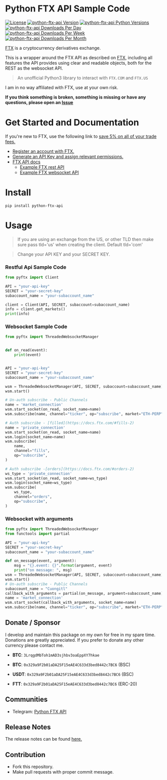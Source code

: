 # Python FTX API Sample Code


[![License](https://img.shields.io/badge/license-MIT-green)](https://gitlab.com/cuongitl/python-ftx-api/-/blob/main/LICENSE)
[![python-ftx-api Version](https://img.shields.io/pypi/v/python-ftx-api?logo=pypi)](https://pypi.org/project/python-ftx-api/)
[![python-ftx-api Python Versions](https://img.shields.io/pypi/pyversions/python-ftx-api?logo=pypi)](https://pypi.org/project/python-ftx-api/)
[![python-ftx-api Downloads Per Day](https://img.shields.io/pypi/dd/python-ftx-api?logo=pypi)](https://pypi.org/project/python-ftx-api/)
[![python-ftx-api Downloads Per Week](https://img.shields.io/pypi/dw/python-ftx-api?logo=pypi)](https://pypi.org/project/python-ftx-api/)
[![python-ftx-api Downloads Per Month](https://img.shields.io/pypi/dm/python-ftx-api?logo=pypi)](https://pypi.org/project/python-ftx-api/)

[FTX](https://ftx.com/referrals#a=121465957) is a cryptocurrency derivatives exchange.

This is a wrapper around the FTX API as described on [FTX](https://docs.ftx.com/), including all features the API provides using clear and readable objects, both for the REST  as the websocket API.
> An unofficial Python3 library to interact with `FTX.COM` and `FTX.US`
 
I am in no way affiliated with FTX, use at your own risk.

**If you think something is broken, something is missing or have any questions, please open an [Issue](https://gitlab.com/cuongitl/python-ftx-api/-/issues)**

# Get Started and Documentation
If you're new to FTX, use the following link to [save 5% on all of your trade fees.](https://ftx.com/referrals#a=121465957)
* [Register an account with FTX.](https://ftx.com/referrals#a=121465957)
* [Generate an API Key and assign relevant permissions.](https://ftx.com/profile)
* [FTX API docs](https://docs.ftx.com/#overview)
  * [Example FTX rest API](https://gitlab.com/cuongitl/python-ftx-api/-/blob/main/example_rest_api.py)
  * [Example FTX websocket API](https://gitlab.com/cuongitl/python-ftx-api/-/blob/main/example_websocket_api.py)

# Install
    pip install python-ftx-api
# Usage
> If you are using an exchange from the US, or other TLD then make sure pass tld='us' when creating the client. Default tld='com'

> Change your API KEY and your SECRET KEY.
### Restful Api Sample Code 

```python
from pyftx import Client

API = "your-api-key"
SECRET = "your-secret-key"
subaccount_name = "your-subaccount_name"

client = Client(API, SECRET, subaccount=subaccount_name)
info = client.get_markets()
print(info)

```
### Websocket Sample Code 

```python
from pyftx import ThreadedWebsocketManager


def on_read(event):
    print(event)


API = "your-api-key"
SECRET = "your-secret-key"
subaccount_name = "your-subaccount_name"

wsm = ThreadedWebsocketManager(API, SECRET, subaccount=subaccount_name)
wsm.start()

# Un-auth subscribe - Public Channels
name = 'market_connection'
wsm.start_socket(on_read, socket_name=name)
wsm.subscribe(name, channel="ticker", op="subscribe", market="ETH-PERP")

# Auth subscribe - [filled](https://docs.ftx.com/#fills-2)
name = 'private_connection'
wsm.start_socket(on_read, socket_name=name)
wsm.login(socket_name=name)
wsm.subscribe(
    name,
    channel="fills",
    op="subscribe",
)

# Auth subscribe -[orders](https://docs.ftx.com/#orders-2)
ws_type = 'private_connection'
wsm.start_socket(on_read, socket_name=ws_type)
wsm.login(socket_name=ws_type)
wsm.subscribe(
    ws_type,
    channel="orders",
    op="subscribe",
)
```
### Websocket with arguments

```python
from pyftx import ThreadedWebsocketManager
from functools import partial

API = "your-api-key"
SECRET = "your-secret-key"
subaccount_name = "your-subaccount_name"

def on_message(event, argument):
    msg = "{}.event: {}".format(argument, event)
    print("on message: ", msg)
wsm = ThreadedWebsocketManager(API, SECRET, subaccount=subaccount_name)
wsm.start()
# Un-auth subscribe - Public Channels
subaccount_name = "Cuongitl"
callback_with_arguments = partial(on_message, argument=subaccount_name)
name = 'market_connection'
wsm.start_socket(callback_with_arguments, socket_name=name)
wsm.subscribe(name, channel="ticker", op="subscribe", market="ETH-PERP")
```
## Donate / Sponsor
I develop and maintain this package on my own for free in my spare time. Donations are greatly appreciated. If you prefer to donate any other currency please contact me.

* **BTC**:  `3LrqgdMbToh1mAD3sjhbv3oaEppXY7hkae`

* **BTC**:  `0x329a9F2b01aDA25F15eAE4C633d3bed8442c7BC6`  (BSC)

* **USDT**:  `0x329a9F2b01aDA25F15eAE4C633d3bed8442c7BC6`  (BSC)

* **FTT**:  `0x329a9F2b01aDA25F15eAE4C633d3bed8442c7BC6`  (ERC-20)

## Communities
* Telegram: [Python FTX API](https://t.me/ftx_api)

## Release Notes
The release notes can be found
[here.](https://gitlab.com/cuongitl/python-ftx-api/-/blob/main/release_notes.md)

## Contribution
* Fork this repository.
* Make pull requests with proper commit message.